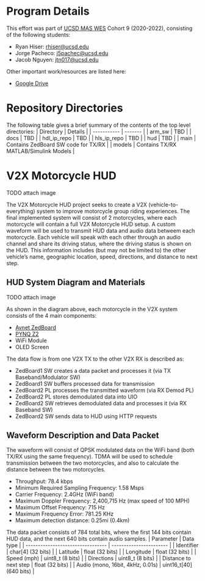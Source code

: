 # Program Details
This effort was part of [UCSD MAS WES](https://jacobsschool.ucsd.edu/mas/wes) Cohort 9 (2020-2022), consisting of the following students:
- Ryan Hiser: rhiser@ucsd.edu
- Jorge Pacheco: j5pachec@ucsd.edu
- Jacob Nguyen: jtn017@ucsd.edu

Other important work/resources are listed here:
- [Google Drive](https://drive.google.com/drive/folders/1-ji_W6FZ46F6Ge3nmcZqJ8UrlpsPyltQ?usp=sharing)

# Repository Directories
The following table gives a brief summary of the contents of the top level directories:
| Directory   | Details |
| ----------- | ------- |
| arm_sw      | TBD     |
| docs        | TBD     |
| hdl_ip_repo | TBD     |
| hls_ip_repo | TBD     |
| hud         | TBD     |
| main        | Contains ZedBoard SW code for TX/RX   |
| models      | Contains TX/RX MATLAB/Simulink Models |

# V2X Motorcycle HUD
TODO attach image

The V2X Motorcycle HUD project seeks to create a V2X (vehicle-to-everything) system to improve motorcycle group riding experiences.
The final implemented system will consist of 2 motorcycles, where each motorcycle will contain a full V2X Motorcycle HUD setup.
A custom waveform will be used to transmit HUD data and audio data betweem each motorcycle.
Each vehicle will speak with each other through an audio channel and share its driving status, where the driving status is shown on the HUD.
This information includes (but may not be limited to) the other vehicle’s name, geographic location, speed, directions, and distance to next step.

## HUD System Diagram and Materials
TODO attach image

As shown in the diagram above, each motorcycle in the V2X system consists of the 4 main components:
- [Avnet ZedBoard](https://www.avnet.com/wps/portal/us/products/avnet-boards/avnet-board-families/zedboard/)
- [PYNQ Z2](http://www.pynq.io/board.html)
- WiFi Module
- OLED Screen

The data flow is from one V2X TX to the other V2X RX is described as:
- ZedBoard1 SW creates a data packet and processes it (via TX Baseband/Modulator SW)
- ZedBoard1 SW buffers processed data for transmission
- ZedBoard2 PL processes the transmitted waveform (via RX Demod PL)
- ZedBoard2 PL stores demodulated data into UIO
- ZedBoard2 SW retrieves demodulated data and processes it (via RX Baseband SW) 
- ZedBoard2 SW sends data to HUD using HTTP requests

## Waveform Description and Data Packet
The waveform will consist of QPSK modulated data on the WiFi band (both TX/RX using the same frequency).
TDMA will be used to schedule transmission between the two motorcycles, and also to calculate the distance between the two motorcycles.
- Throughput: 78.4 kbps
- Minimum Required Sampling Frequency: 1.58 Msps
- Carrier Frequency: 2.4GHz (WiFi band)
- Maximum Doppler Frequency: 2,400,715 Hz (max speed of 100 MPH)
- Maximum Offset Frequency: 715 Hz
- Maximum Frequency Error: 781.25 KHz
- Maximum detection distance: 0.25mi (0.4km)

The data packet consists of 784 total bits, where the first 144 bits contain HUD data, and the next 640 bits contain audio samples.
| Parameter                         | Data type               |
| --------------------------------- | ----------------------- |
| Identifier                        | char[4]      (32 bits)  |
| Latitude                          | float        (32 bits)  |
| Longitude                         | float        (32 bits)  |
| Speed (mph)                       | uint8_t      (8  bits)  |
| Directions                        | uint8_t      (8  bits)  |
| Distance to next step             | float        (32 bits)  |
| Audio (mono, 16bit, 4kHz, 0.01s)  | uint16_t[40] (640 bits) |
